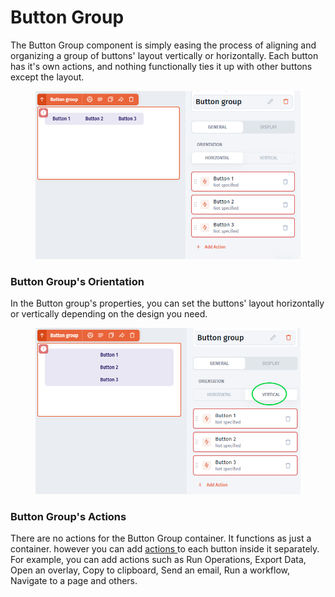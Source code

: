 # Button Group

The Button Group component is simply easing the process of aligning and organizing a group of buttons' layout vertically or horizontally. Each button has it's own actions, and nothing functionally ties it up with other buttons except the layout.

<div align="left"><figure><img src="../../../.gitbook/assets/image (1) (1) (1) (1).png" alt=""><figcaption></figcaption></figure></div>

### Button Group's Orientation

In the Button group's properties, you can set the buttons' layout horizontally or vertically depending on the design you need.

<div align="left"><figure><img src="../../../.gitbook/assets/image (1) (1) (1) (1) (1).png" alt=""><figcaption></figcaption></figure></div>

### Button Group's  Actions

There are no actions for the Button Group container. It functions as just a container. however you can add [actions ](../actions.md)to each button inside it separately.  For example, you can add actions such as Run Operations, Export Data, Open an overlay, Copy to clipboard, Send an email, Run a workflow, Navigate to a page and others.
